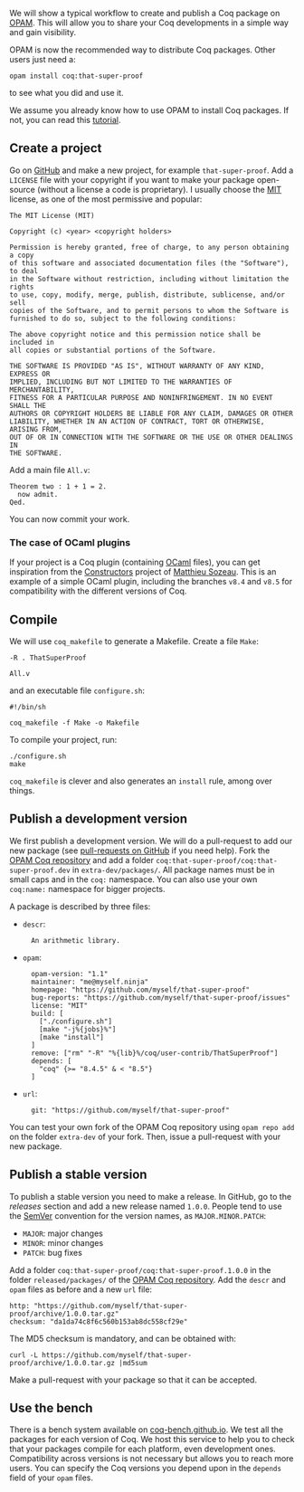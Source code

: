 We will show a typical workflow to create and publish a Coq package on [OPAM](http://opam.ocamlpro.com/). This will allow you to share your Coq developments in a simple way and gain visibility.

OPAM is now the recommended way to distribute Coq packages. Other users just need a:

    opam install coq:that-super-proof

to see what you did and use it.

We assume you already know how to use OPAM to install Coq packages. If not, you can read this [tutorial](http://coq-blog.clarus.me/use-opam-for-coq.html).

## Create a project
Go on [GitHub](https://github.com/) and make a new project, for example `that-super-proof`. Add a `LICENSE` file with your copyright if you want to make your package open-source (without a license a code is proprietary). I usually choose the [MIT](http://opensource.org/licenses/MIT) license, as one of the most permissive and popular:

    The MIT License (MIT)

    Copyright (c) <year> <copyright holders>

    Permission is hereby granted, free of charge, to any person obtaining a copy
    of this software and associated documentation files (the "Software"), to deal
    in the Software without restriction, including without limitation the rights
    to use, copy, modify, merge, publish, distribute, sublicense, and/or sell
    copies of the Software, and to permit persons to whom the Software is
    furnished to do so, subject to the following conditions:

    The above copyright notice and this permission notice shall be included in
    all copies or substantial portions of the Software.

    THE SOFTWARE IS PROVIDED "AS IS", WITHOUT WARRANTY OF ANY KIND, EXPRESS OR
    IMPLIED, INCLUDING BUT NOT LIMITED TO THE WARRANTIES OF MERCHANTABILITY,
    FITNESS FOR A PARTICULAR PURPOSE AND NONINFRINGEMENT. IN NO EVENT SHALL THE
    AUTHORS OR COPYRIGHT HOLDERS BE LIABLE FOR ANY CLAIM, DAMAGES OR OTHER
    LIABILITY, WHETHER IN AN ACTION OF CONTRACT, TORT OR OTHERWISE, ARISING FROM,
    OUT OF OR IN CONNECTION WITH THE SOFTWARE OR THE USE OR OTHER DEALINGS IN
    THE SOFTWARE.

Add a main file `All.v`:

    Theorem two : 1 + 1 = 2.
      now admit.
    Qed.

You can now commit your work.

### The case of OCaml plugins
If your project is a Coq plugin (containing [OCaml](https://ocaml.org/) files), you can get inspiration from the [Constructors](https://github.com/mattam82/Constructors) project of [Matthieu Sozeau](http://www.pps.univ-paris-diderot.fr/~sozeau/). This is an example of a simple OCaml plugin, including the branches `v8.4` and `v8.5` for compatibility with the different versions of Coq.

## Compile
We will use `coq_makefile` to generate a Makefile. Create a file `Make`:

    -R . ThatSuperProof

    All.v

and an executable file `configure.sh`:

    #!/bin/sh

    coq_makefile -f Make -o Makefile

To compile your project, run:

    ./configure.sh
    make

`coq_makefile` is clever and also generates an `install` rule, among over things.

## Publish a development version
We first publish a development version. We will do a pull-request to add our new package (see [pull-requests on GitHub](https://help.github.com/articles/using-pull-requests/) if you need help). Fork the [OPAM Coq repository](https://github.com/coq/opam-coq-archive) and add a folder `coq:that-super-proof/coq:that-super-proof.dev` in `extra-dev/packages/`. All package names must be in small caps and in the `coq:` namespace. You can also use your own `coq:name:` namespace for bigger projects.

A package is described by three files:

* `descr`:

        An arithmetic library.

* `opam`:

        opam-version: "1.1"
        maintainer: "me@myself.ninja"
        homepage: "https://github.com/myself/that-super-proof"
        bug-reports: "https://github.com/myself/that-super-proof/issues"
        license: "MIT"
        build: [
          ["./configure.sh"]
          [make "-j%{jobs}%"]
          [make "install"]
        ]
        remove: ["rm" "-R" "%{lib}%/coq/user-contrib/ThatSuperProof"]
        depends: [
          "coq" {>= "8.4.5" & < "8.5"}
        ]

* `url`:

        git: "https://github.com/myself/that-super-proof"

You can test your own fork of the OPAM Coq repository using `opam repo add` on the folder `extra-dev` of your fork. Then, issue a pull-request with your new package.

## Publish a stable version
To publish a stable version you need to make a release. In GitHub, go to the *releases* section and add a new release named `1.0.0`. People tend to use the [SemVer](http://semver.org/) convention for the version names, as `MAJOR.MINOR.PATCH`:

* `MAJOR`: major changes
* `MINOR`: minor changes
* `PATCH`: bug fixes

Add a folder `coq:that-super-proof/coq:that-super-proof.1.0.0` in the folder `released/packages/` of the [OPAM Coq repository](https://github.com/coq/opam-coq-archive). Add the `descr` and `opam` files as before and a new `url` file:

    http: "https://github.com/myself/that-super-proof/archive/1.0.0.tar.gz"
    checksum: "da1da74c8f6c560b153ab8dc558cf29e"

The MD5 checksum is mandatory, and can be obtained with:

    curl -L https://github.com/myself/that-super-proof/archive/1.0.0.tar.gz |md5sum

Make a pull-request with your package so that it can be accepted.

## Use the bench
There is a bench system available on [coq-bench.github.io](http://coq-bench.github.io/). We test all the packages for each version of Coq. We host this service to help you to check that your packages compile for each platform, even development ones. Compatibility across versions is not necessary but allows you to reach more users. You can specify the Coq versions you depend upon in the `depends` field of your `opam` files.
